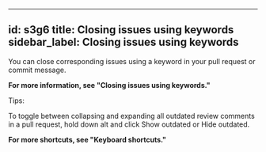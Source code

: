 
---
id: s3g6
title: Closing issues using keywords
sidebar_label: Closing issues using keywords
---

You can close corresponding issues using a keyword in your pull request or commit message.

**For more information, see "Closing issues using keywords."**


Tips:

To toggle between collapsing and expanding all outdated review comments in a pull request, hold down alt and click Show outdated or Hide outdated.

**For more shortcuts, see "Keyboard shortcuts."**
